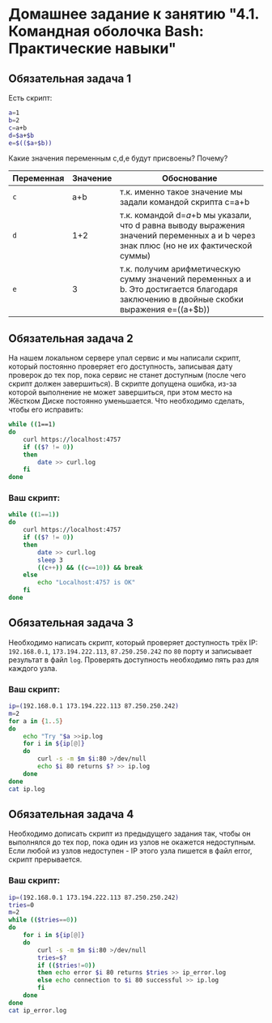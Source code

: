 # Домашнее задание к занятию "4.1. Командная оболочка Bash: Практические навыки"

## Обязательная задача 1

Есть скрипт:
```bash
a=1
b=2
c=a+b
d=$a+$b
e=$(($a+$b))
```

Какие значения переменным c,d,e будут присвоены? Почему?

| Переменная  | Значение | Обоснование |
| ------------- | ------------- | ------------- |
| `c`  | a+b | т.к. именно такое значение мы задали командой скрипта c=a+b |
| `d`  | 1+2 | т.к. командой d=$a+$b мы указали, что d равна выводу выражения значений переменных a и b через знак плюс (но не их фактической суммы) |
| `e`  | 3 | т.к. получим арифметическую сумму значений переменных a и b. Это достигается благодаря заключению в двойные скобки выражения e=$(($a+$b)) |


## Обязательная задача 2
На нашем локальном сервере упал сервис и мы написали скрипт, который постоянно проверяет его доступность, записывая дату проверок до тех пор, пока сервис не станет доступным (после чего скрипт должен завершиться). В скрипте допущена ошибка, из-за которой выполнение не может завершиться, при этом место на Жёстком Диске постоянно уменьшается. Что необходимо сделать, чтобы его исправить:
```bash
while ((1==1)
do
	curl https://localhost:4757
	if (($? != 0))
	then
		date >> curl.log
	fi
done
```

### Ваш скрипт:
```bash
while ((1==1))
do
	curl https://localhost:4757
	if (($? != 0))
	then
		date >> curl.log
		sleep 3
		((c++)) && ((c==10)) && break
	else 
		echo "Localhost:4757 is OK" 
	fi
done
```

## Обязательная задача 3
Необходимо написать скрипт, который проверяет доступность трёх IP: `192.168.0.1`, `173.194.222.113`, `87.250.250.242` по `80` порту и записывает результат в файл `log`. Проверять доступность необходимо пять раз для каждого узла.

### Ваш скрипт:
```bash
ip=(192.168.0.1 173.194.222.113 87.250.250.242)
m=2
for a in {1..5}
do
    echo "Try "$a >>ip.log
    for i in ${ip[@]}
    do
        curl -s -m $m $i:80 >/dev/null
        echo $i 80 returns $? >> ip.log
    done
done
cat ip.log
```

## Обязательная задача 4
Необходимо дописать скрипт из предыдущего задания так, чтобы он выполнялся до тех пор, пока один из узлов не окажется недоступным. Если любой из узлов недоступен - IP этого узла пишется в файл error, скрипт прерывается.

### Ваш скрипт:
```bash
ip=(192.168.0.1 173.194.222.113 87.250.250.242)
tries=0
m=2
while (($tries==0))
do 
    for i in ${ip[@]}
    do
        curl -s -m $m $i:80 >/dev/null
        tries=$?
        if (($tries!=0))
        then echo error $i 80 returns $tries >> ip_error.log
        else echo connection to $i 80 successful >> ip.log
        fi
    done
done
cat ip_error.log
```
